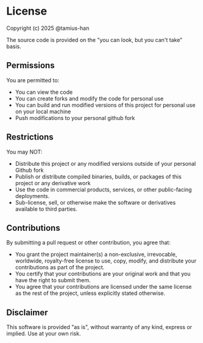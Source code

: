 # License

Copyright (c) 2025 @tamius-han

The source code is provided on the "you can look, but you can't take" basis.

## Permissions

You are permitted to:

* You can view the code
* You can create forks and modify the code for personal use
* You can build and run modified versions of this project for personal use on your local machine
* Push modifications to your personal github fork

## Restrictions

You may NOT:

* Distribute this project or any modified versions outside of your personal Github fork
* Publish or distribute compiled binaries, builds, or packages of this project or any derivative work
* Use the code in commercial products, services, or other public-facing deployments.
* Sub-license, sell, or otherwise make the software or derivatives available to third parties.

## Contributions

By submitting a pull request or other contribution, you agree that:

- You grant the project maintainer(s) a non-exclusive, irrevocable, worldwide, royalty-free license to use, copy, modify, and distribute your contributions as part of the project.
- You certify that your contributions are your original work and that you have the right to submit them.
- You agree that your contributions are licensed under the same license as the rest of the project, unless explicitly stated otherwise.

## Disclaimer

This software is provided "as is", without warranty of any kind, express or implied. Use at your own risk.
